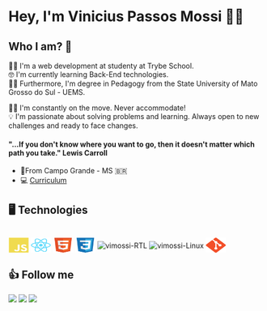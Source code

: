 # Hey, I'm Vinicius Passos Mossi 👋🏽

 ## Who I am? 👦

🧑‍💻 I'm a web development at studenty at Trybe School.
 </br>
🤓 I'm currently learning Back-End technologies.
</br>
👨‍🎓 Furthermore, I'm degree in Pedagogy from the State University of Mato Grosso do Sul - UEMS.
</br>

🏃‍♂️ I'm constantly on the move. Never accommodate!
</br>
💡 I'm passionate about solving problems and learning. Always open to new challenges and ready to face changes.
</br>
#### "...If you don't know where you want to go, then it doesn't matter which path you take." Lewis Carroll

 - 📍From Campo Grande - MS 🇧🇷
 - 💻 <a href="https://gitconnected.com/vimossi/resume" target="_blank">Curriculum</a>
 

## 🖥️ Technologies

<div style="display: inline_block"><br>
  <img align="center" alt="vimossi-Js" height="30" width="40" src="https://raw.githubusercontent.com/devicons/devicon/master/icons/javascript/javascript-plain.svg">
  <img align="center" alt="vimossi-React" height="30" width="40" src="https://raw.githubusercontent.com/devicons/devicon/master/icons/react/react-original.svg">
  <img align="center" alt="vimossi-HTML" height="30" width="40" src="https://raw.githubusercontent.com/devicons/devicon/master/icons/html5/html5-original.svg">
  <img align="center" alt="vimossi-CSS" height="30" width="40" src="https://raw.githubusercontent.com/devicons/devicon/master/icons/css3/css3-original.svg">
  <img align="center" alt="vimossi-RTL" height="30" width="40" src="https://testing-library.com/img/octopus-128x128.png">
  <img align="center" alt="vimossi-Linux" height="30" width="40" src="https://upload.wikimedia.org/wikipedia/commons/thumb/3/35/Tux.svg/1200px-Tux.svg.png">
  <img align="center" alt="vimossi-Branch" height="30" width="40" src="https://raw.githubusercontent.com/devicons/devicon/master/icons/git/git-original.svg">
</div>

 
 ## 👍 Follow me
 
<div> 
  <a href="https://instagram.com/vimossi" target="_blank"><img src="https://img.shields.io/badge/-Instagram-%23E4405F?style=for-the-badge&logo=instagram&logoColor=white" target="_blank"></a>
  <a href = "mailto:vini_agg@hotmail.com"><img src="https://img.shields.io/badge/Microsoft_Outlook-0078D4?style=for-the-badge&logo=microsoft-outlook&logoColor=white" target="_blank"></a>
  <a href="https://www.linkedin.com/in/vinicius-passos-mossi/" target="_blank"><img src="https://img.shields.io/badge/-LinkedIn-%230077B5?style=for-the-badge&logo=linkedin&logoColor=white" target="_blank"></a> 
</div>


##
<!-- <div>
  <a href="https://github.com/vimossi">
  <img height="180em" src="https://github-readme-stats.vercel.app/api?username=vimossi&show_icons=true&theme=dracula&include_all_commits=true&count_private=true"/>
  <img height="180em" src="https://github-readme-stats.vercel.app/api/top-langs/?username=vimossi&layout=compact&langs_count=16&theme=dracula"/>
</div> -->
<!-- [![Top Langs](https://github-readme-stats.vercel.app/api/top-langs/?username=vimossi&layout=compact)](https://github.com/vimossi/github-readme-stats) -->

